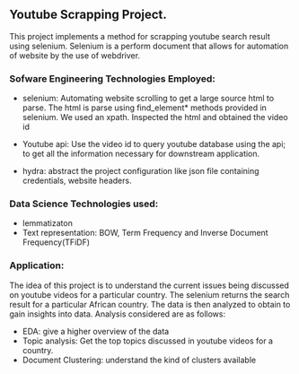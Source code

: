 ## Youtube Scrapping Project.

This project implements a method for scrapping youtube search result using selenium. Selenium is a perform document that allows for automation of website by the use of webdriver. 

### Sofware Engineering Technologies Employed: 

- selenium: Automating website scrolling to get a large source html to parse. The html is parse using find_element* methods provided in selenium. We used an xpath. Inspected the html and obtained the video id

- Youtube api: Use the video id to query youtube database using the api; to get all the information necessary for downstream application. 

- hydra: abstract the project configuration like json file containing credentials, website headers.

### Data Science Technologies used:
- lemmatizaton
- Text representation: BOW, Term Frequency and Inverse Document Frequency(TFiDF)


### Application: 

The idea of this project is to understand the current issues being discussed on youtube videos for a particular country. The selenium returns the search result for a particular African country. The data is then analyzed to obtain to gain insights into data. Analysis considered are as follows:

- EDA: give a higher overview of the data
- Topic analysis: Get the top topics discussed in youtube videos for a country.
- Document Clustering: understand the kind of clusters available 
